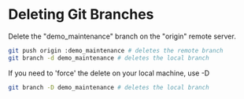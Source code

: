# Deleting Git Branches

Delete the "demo_maintenance" branch on the "origin" remote server.

```bash
git push origin :demo_maintenance # deletes the remote branch
git branch -d demo_maintenance # deletes the local branch
```

If you need to 'force' the delete on your local machine, use -D

```bash
git branch -D demo_maintenance # deletes the local branch
```